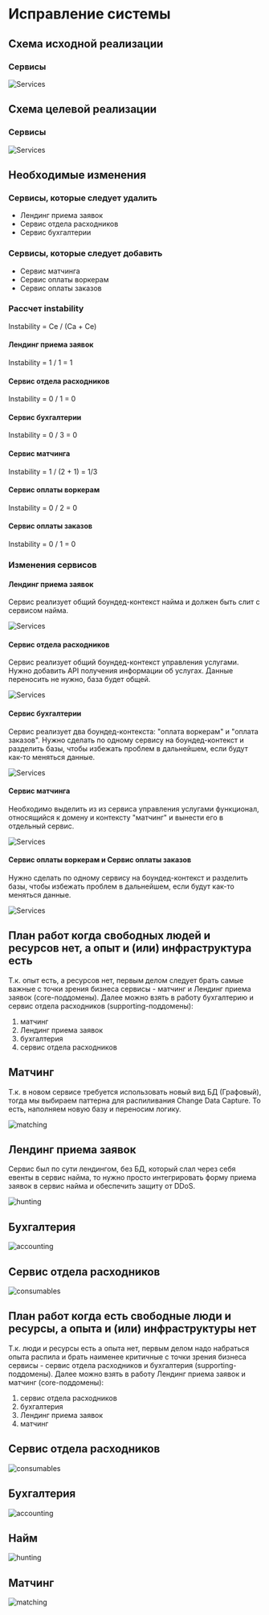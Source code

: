 Исправление системы
======

Схема исходной реализации
------
### Сервисы
![Services](images/hw_4/services_old.png)

Схема целевой реализации
------

### Сервисы
![Services](images/hw_4/services_new.png)

Необходимые изменения
------

### Сервисы, которые следует удалить
 - Лендинг приема заявок
 - Сервис отдела расходников
 - Сервис бухгалтерии


### Сервисы, которые следует добавить
- Сервис матчинга
- Сервис оплаты воркерам
- Сервис оплаты заказов

### Рассчет instability

Instability = Ce / (Ca + Ce)

#### Лендинг приема заявок

Instability = 1 / 1 = 1

#### Сервис отдела расходников

Instability = 0 / 1 = 0

#### Сервис бухгалтерии

Instability = 0 / 3 = 0

#### Сервис матчинга

Instability = 1 / (2 + 1) = 1/3

#### Сервис оплаты воркерам

Instability = 0 / 2 = 0

#### Сервис оплаты заказов

Instability = 0 / 1 = 0

### Изменения сервисов

#### Лендинг приема заявок

Сервис реализует общий боундед-контекст найма и должен быть слит с сервисом найма.

![Services](images/hw_4/changes/landing.png)

#### Сервис отдела расходников

Сервис реализует общий боундед-контекст управления услугами. Нужно добавить API получения информации об услугах. Данные переносить не нужно, база будет общей.

![Services](images/hw_4/changes/consumables.png)

#### Сервис бухгалтерии

Сервис реализует два боундед-контекста: "оплата воркерам" и "оплата заказов". Нужно сделать по одному сервису на боундед-контекст и разделить базы, чтобы избежать проблем в дальнейшем, если будут как-то меняться данные.

![Services](images/hw_4/changes/accounting.png)

#### Сервис матчинга

Необходимо выделить из из сервиса управления услугами функционал, относящийся к домену и контексту "матчинг" и вынести его в отдельный сервис. 

![Services](images/hw_4/changes/matching.png)

#### Сервис оплаты воркерам и Сервис оплаты заказов

 Нужно сделать по одному сервису на боундед-контекст и разделить базы, чтобы избежать проблем в дальнейшем, если будут как-то меняться данные.

![Services](images/hw_4/changes/accounting_contexts.png)

План работ когда свободных людей и ресурсов нет, а опыт и (или) инфраструктура есть
------

Т.к. опыт есть, а ресурсов нет, первым делом следует брать самые важные с точки зрения бизнеса сервисы - матчинг и Лендинг приема заявок (core-поддомены). Далее можно взять в работу бухгалтерию и сервис отдела расходников (supporting-поддомены):

1) матчинг
2) Лендинг приема заявок
3) бухгалтерия
4) сервис отдела расходников

## Матчинг

Т.к. в новом сервисе требуется использовать новый вид БД (Графовый), тогда мы выбираем паттерна для распиливания Change Data Capture. То есть, наполняем новую базу и переносим логику.

![matching](images/hw_4/changes/pro/matching.png)

## Лендинг приема заявок

Сервис был по сути лендингом, без БД, который слал через себя евенты в сервис найма, то нужно просто интегрировать форму приема заявок в сервис найма и обеспечить защиту от DDoS.

![hunting](images/hw_4/changes/pro/hunting.png)


## Бухгалтерия
![accounting](images/hw_4/changes/pro/accounting.png)


## Сервис отдела расходников

![consumables](images/hw_4/changes/pro/consumables.png)


План работ когда есть свободные люди и ресурсы, а опыта и (или) инфраструктуры нет
------

Т.к. люди и ресурсы есть а опыта нет, первым делом надо набраться опыта распила и брать наименее критичные с точки зрения бизнеса сервисы - сервис отдела расходников и бухгалтерия (supporting-поддомены). Далее можно взять в работу Лендинг приема заявок и матчинг (core-поддомены):

1) сервис отдела расходников
2) бухгалтерия
3) Лендинг приема заявок
4) матчинг

## Сервис отдела расходников
![consumables](images/hw_4/changes/green/consumables.png)

## Бухгалтерия

![accounting](images/hw_4/changes/green/accounting.png)
## Найм
![hunting](images/hw_4/changes/green/hunting.png)
## Матчинг
![matching](images/hw_4/changes/green/matching.png)
